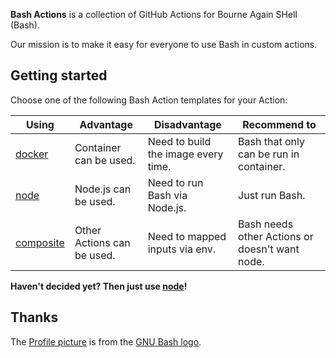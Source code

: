 **Bash Actions** is a collection of GitHub Actions for Bourne Again SHell (Bash).

Our mission is to make it easy for everyone to use Bash in custom actions.

## Getting started

Choose one of the following Bash Action templates for your Action:

| Using       | Advantage                  | Disadvantage                        | Recommend to                                   |
| ----------- | -------------------------- | ----------------------------------- | ---------------------------------------------- |
| [docker]    | Container can be used.     | Need to build the image every time. | Bash that only can be run in container.        |
| [node]      | Node.js can be used.       | Need to run Bash via Node.js.       | Just run Bash.                                 |
| [composite] | Other Actions can be used. | Need to mapped inputs via env.      | Bash needs other Actions or doesn't want node. |

**Haven't decided yet? Then just use [node]!**

[docker]:https://github.com/actions-bash/docker
[node]:https://github.com/actions-bash/node
[composite]:https://github.com/actions-bash/composite

## Thanks

The [Profile picture](https://avatars.githubusercontent.com/u/127936293) is from the [GNU Bash logo](https://github.com/odb/official-bash-logo).